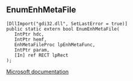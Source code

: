 ## EnumEnhMetaFile

```
[DllImport("gdi32.dll", SetLastError = true)]
public static extern bool EnumEnhMetaFile(
   IntPtr hdc,
   IntPtr hemf,
   EnhMetaFileProc lpEnhMetaFunc,
   IntPtr param,
   [In] ref RECT lpRect
);
```

[Microsoft documentation](https://docs.microsoft.com/en-us/windows/win32/api/wingdi/nf-wingdi-enumenhmetafile)
